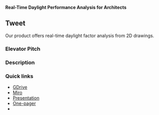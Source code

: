 **Real-Time Daylight Performance Analysis for Architects**

## Tweet
Our product offers real-time daylight factor analysis from 2D drawings.

### Elevator Pitch



### Description




### Quick links
* [GDrive](https://drive.google.com/drive/folders/1_hxZ83Wk5-ByK8wcpeonKQ76FoRjVSG6?usp=drive_link)
* [Miro](https://miro.com/app/board/uXjVLa4-F-s=/)
* [Presentation](https://docs.google.com/presentation/d/1wqOK-jb4UaL8cJh5t0k76mCgo5Zfep6vAkrKF0X5ZcU/edit#slide=id.g2d32d675740_0_15)
* [One-pager](https://docs.google.com/document/d/1QsGZ5OUFBJUZ4yRRdAKB_bjZUYuaS9tu_pAo2jMSLBQ/edit)
* 